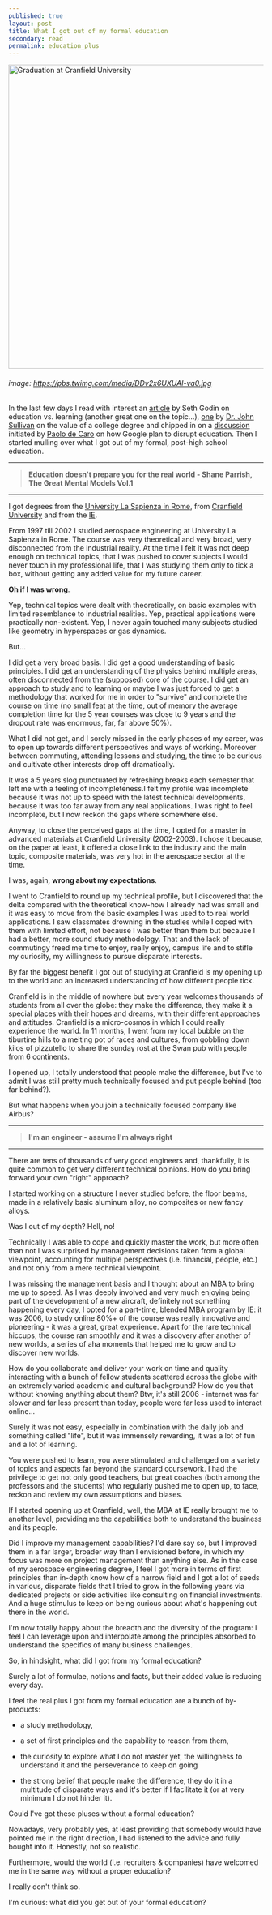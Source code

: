 ```yaml
---
published: true
layout: post
title: What I got out of my formal education
secondary: read
permalink: education_plus
---
```

<img src="https://pbs.twimg.com/media/DDv2x6UXUAI-va0.jpg" alt="Graduation at Cranfield University" width="600"/>

###### image: https://pbs.twimg.com/media/DDv2x6UXUAI-va0.jpg

In the last few days I read with interest an [article](https://seths.blog/2020/08/from-education-to-learning/) by Seth Godin on education vs. learning (another great one on the topic...), [one](https://drjohnsullivan.com/articles/questioning-the-value-of-a-college-degree-pandemic-hiring-lesson-7/) by [Dr. John Sullivan](https://www.linkedin.com/in/dr-john-sullivan) on the value of a college degree and chipped in on a [discussion](https://www.linkedin.com/posts/paolo-de-caro-a3974126_googles-plan-to-disrupt-the-college-degree-activity-6704659934031745024-VdMp) initiated by [Paolo de Caro](https://www.linkedin.com/in/paolo-de-caro-a3974126/) on how Google plan to disrupt education.
Then I started mulling over what I got out of my formal, post-high school education.

***
>    **Education doesn't prepare you for the real world - Shane Parrish, The Great Mental Models Vol.1**

***

I got degrees from the [University La Sapienza in Rome](http://www.aeroeng.uniroma1.it/), from [Cranfield University](https://www.cranfield.ac.uk/) and from the [IE](https://www.ie.edu/).

From 1997 till 2002 I studied aerospace engineering at University La Sapienza in Rome. The course was very theoretical and very broad, very disconnected from the industrial reality.
At the time I felt it was not deep enough on technical topics, that I was pushed to cover subjects I would never touch in my professional life, that I was studying them only to tick a box, without getting any added value for my future career.

**Oh if I was wrong**. 

Yep, technical topics were dealt with theoretically, on basic examples with limited resemblance to industrial realities. Yep, practical applications were practically non-existent. Yep, I never again touched many subjects studied like geometry in hyperspaces or gas dynamics.

But...

I did get a very broad basis. I did get a good understanding of basic principles. I did get an understanding of the physics behind multiple areas, often disconnected from the (supposed) core of the course. I did get an approach to study and to learning or maybe I was just forced to get a methodology that worked for me in order to "survive" and complete the course on time (no small feat at the time, out of memory the average completion time for the 5 year courses was close to 9 years and the dropout rate was enormous, far, far above 50%).

What I did not get, and I sorely missed in the early phases of my career, was to open up towards different perspectives and ways of working. Moreover between commuting, attending lessons and studying, the time to be curious and cultivate other interests drop off dramatically.

It was a 5 years slog punctuated by refreshing breaks each semester that left me with a feeling of incompleteness.I felt my profile was incomplete because it was not up to speed with the latest technical developments, because it was too far away from any real applications. I was right to feel incomplete, but I now reckon the gaps where somewhere else.

Anyway, to close the perceived gaps at the time, I opted for a master in advanced materials at Cranfield University (2002-2003). I chose it because, on the paper at least, it offered a close link to the industry and the main topic, composite materials, was very hot in the aerospace sector at the time.

I was, again, **wrong about my expectations**.

I went to Cranfield to round up my technical profile, but I discovered that the delta compared with the theoretical know-how I already had was small and it was easy to move from the basic examples I was used to to real world applications. I saw classmates drowning in the studies while I coped with them with limited effort, not because I was better than them but because I had a better, more sound study methodology. That and the lack of commutingy freed me time to enjoy, really enjoy, campus life and to stifle my curiosity, my willingness to pursue disparate interests.

By far the biggest benefit I got out of studying at Cranfield is my opening up to the world and an increased understanding of how different people tick.

Cranfield is in the middle of nowhere but every year welcomes thousands of students from all over the globe: they make the difference, they make it a special places with their hopes and dreams, with their different approaches and attitudes. Cranfield is a micro-cosmos in which I could really experience the world. In 11 months, I went from my local bubble on the tiburtine hills to a melting pot of races and cultures, from gobbling down kilos of pizzutello to share the sunday rost at the Swan pub with people from 6 continents.

I opened up, I totally understood that people make the difference, but I've to admit I was still pretty much technically focused and put people behind (too far behind?).

But what happens when you join a technically focused company like Airbus?

***
>    **I'm an engineer - assume I'm always right**

***

There are tens of thousands of very good engineers and, thankfully, it is quite common to get very different technical opinions. How do you bring forward your own "right" approach?

I started working on a structure I never studied before, the floor beams, made in a relatively basic aluminum alloy, no composites or new fancy alloys.

Was I out of my depth? Hell, no!

Technically I was able to cope and quickly master the work, but more often than not I was surprised by management decisions taken from a global viewpoint, accounting for multiple perspectives (i.e. financial, people, etc.) and not only from a mere technical viewpoint.

I was missing the management basis and I thought about an MBA to bring me up to speed. As I was deeply involved and very much enjoying being part of the development of a new aircraft, definitely not something happening every day, I opted for a part-time, blended MBA program by IE: it was 2006, to study online 80%+ of the course was really innovative and pioneering - it was a great, great experience. Apart for the rare technical hiccups, the course ran smoothly and it was a discovery after another of new worlds, a series of aha moments that helped me to grow and to discover new worlds.

How do you collaborate and deliver your work on time and quality interacting with a bunch of fellow students scattered across the globe with an extremely varied academic and cultural background? How do you that without knowing anything about them? Btw, it's still 2006 - internet was far slower and far less present than today, people were far less used to interact online...

Surely it was not easy, especially in combination with the daily job and something called "life", but it was immensely rewarding, it was a lot of fun and a lot of learning. 

You were pushed to learn, you were stimulated and challenged on a variety of topics and aspects far beyond the standard coursework. I had the privilege to get not only good teachers, but great coaches (both among the professors and the students) who regularly pushed me to open up, to face, reckon and review my own assumptions and biases.

If I started opening up at Cranfield, well, the MBA at IE really brought me to another level, providing me the capabilities both to understand the business and its people.

Did I improve my management capabilities? I'd dare say so, but I improved them in a far larger, broader way than I envisioned before, in which my focus was more on project management than anything else. As in the case of my aerospace engineering degree, I feel I got more in terms of first principles than in-depth know how of a narrow field and I got a lot of seeds in various, disparate fields that I tried to grow in the following years via dedicated projects or side activities like consulting on financial investments. And a huge stimulus to keep on being curious about what's happening out there in the world.

I'm now totally happy about the breadth and the diversity of the program: I feel I can leverage upon and interpolate among the principles absorbed to understand the specifics of many business challenges.

So, in hindsight, what did I got from my formal education?

Surely a lot of formulae, notions and facts, but their added value is reducing every day.

I feel the real plus I got from my formal education are a bunch of by-products: 


- a study methodology, 

- a set of first principles and the capability to reason from them,

- the curiosity to explore what I do not master yet, the willingness to understand it and the perseverance to keep on going

- the strong belief that people make the difference, they do it in a multitude of disparate ways and it's better if I facilitate it (or at very minimum I do not hinder it).

Could I've got these pluses without a formal education? 

Nowadays, very probably yes, at least providing that somebody would have pointed me in the right direction, I had listened to the advice and fully bought into it. Honestly, not so realistic.

Furthermore, would the world (i.e. recruiters & companies) have welcomed me in the same way without a proper education? 

I really don't think so.

I'm curious: what did you get out of your formal education?
